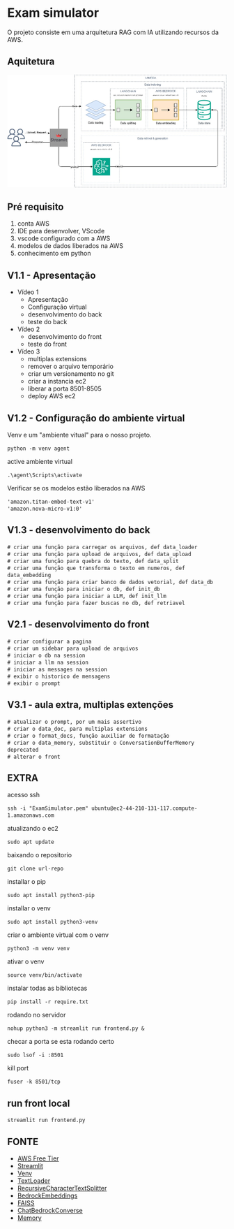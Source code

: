 # Exam simulator

O projeto consiste em uma arquitetura RAG com IA utilizando recursos da AWS.

## Aquitetura
![The AWS Architecture!](assets/ExamSimulator.jpg "AWS Architecture")

## Pré requisito
1. conta AWS
2. IDE para desenvolver, VScode
3. vscode configurado com a AWS
4. modelos de dados liberados na AWS
5. conhecimento em python

## V1.1 - Apresentação
- Vídeo 1
    - Apresentação
    - Configuração virtual
    - desenvolvimento do back
    - teste do back
- Vídeo 2
    - desenvolvimento do front
    - teste do front
- Vídeo 3
    - multiplas extensions
    - remover o arquivo temporário
    - criar um versionamento no git
    - criar a instancia ec2
    - liberar a porta 8501-8505
    - deploy AWS ec2

## V1.2 - Configuração do ambiente virtual
Venv e um "ambiente vitual" para o nosso projeto. 
```
python -m venv agent
```
active ambiente virtual
```
.\agent\Scripts\activate
```
Verificar se os modelos estão liberados na AWS
```
'amazon.titan-embed-text-v1'
'amazon.nova-micro-v1:0'
```
## V1.3 - desenvolvimento do back
```
# criar uma função para carregar os arquivos, def data_loader
# criar uma função para upload de arquivos, def data_upload
# criar uma função para quebra do texto, def data_split
# criar uma função que transforma o texto em numeros, def data_embedding
# criar uma função para criar banco de dados vetorial, def data_db
# criar uma função para iniciar o db, def init_db
# criar uma função para iniciar a LLM, def init_llm
# criar uma função para fazer buscas no db, def retriavel
```
## V2.1 - desenvolvimento do front
```
# criar configurar a pagina
# criar um sidebar para upload de arquivos
# iniciar o db na session
# iniciar a llm na session
# iniciar as messages na session
# exibir o historico de mensagens
# exibir o prompt
```
## V3.1 - aula extra, multiplas extenções
```
# atualizar o prompt, por um mais assertivo
# criar o data_doc, para multiplas extensions
# criar o format_docs, função auxiliar de formatação
# criar o data_memory, substituir o ConversationBufferMemory deprecated
# alterar o front
```

## EXTRA
acesso ssh 
```
ssh -i "ExamSimulator.pem" ubuntu@ec2-44-210-131-117.compute-1.amazonaws.com
```
atualizando o ec2
```
sudo apt update
```
baixando o repositorio
```
git clone url-repo
```
installar o pip
```
sudo apt install python3-pip
```
installar o venv
```
sudo apt install python3-venv
```
criar o ambiente virtual com o venv
``` 
python3 -m venv venv
``` 
ativar o venv
```
source venv/bin/activate
```
instalar todas as bibliotecas
```
pip install -r require.txt
```
rodando no servidor
```
nohup python3 -m streamlit run frontend.py &
```
checar a porta se esta rodando certo
```
sudo lsof -i :8501
```
kill port
```
fuser -k 8501/tcp
```

## run front local
```
streamlit run frontend.py
```

## FONTE
- [AWS Free Tier](https://aws.amazon.com/pt/free/)
- [Streamlit](https://docs.streamlit.io/develop/tutorials/chat-and-llm-apps/build-conversational-apps)
- [Venv](https://docs.python.org/pt-br/3.13/library/venv.html)
- [TextLoader](https://python.langchain.com/api_reference/community/document_loaders/langchain_community.document_loaders.text.TextLoader.html)
- [RecursiveCharacterTextSplitter](https://python.langchain.com/docs/how_to/recursive_text_splitter/)
- [BedrockEmbeddings](https://python.langchain.com/api_reference/aws/embeddings/langchain_aws.embeddings.bedrock.BedrockEmbeddings.html)
- [FAISS](https://python.langchain.com/docs/integrations/vectorstores/faiss/)
- [ChatBedrockConverse](https://python.langchain.com/api_reference/aws/chat_models/langchain_aws.chat_models.bedrock_converse.ChatBedrockConverse.html)
- [Memory](https://langchain-ai.github.io/langgraph/concepts/persistence/#basic-usage)